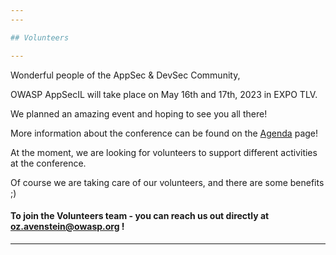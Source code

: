 ```yaml
---
---

## Volunteers

---
```


Wonderful people of the AppSec & DevSec Community,

OWASP AppSecIL will take place on May 16th and 17th, 2023 in EXPO TLV.

We planned an amazing event and hoping to see you all there!

More information about the conference can be found on the [Agenda](Agenda) page!

At the moment, we are looking for volunteers to support different activities at the conference.

Of course we are taking care of our volunteers, and there are some benefits ;)








#### To join the Volunteers team - you can reach us out directly at oz.avenstein@owasp.org !






---
